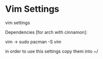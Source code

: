 # Vim Settings

vim settings

Dependencies [for arch with cinnamon]:

vim -> sudo pacman -S vim

in order to use this settings copy them into
~/
